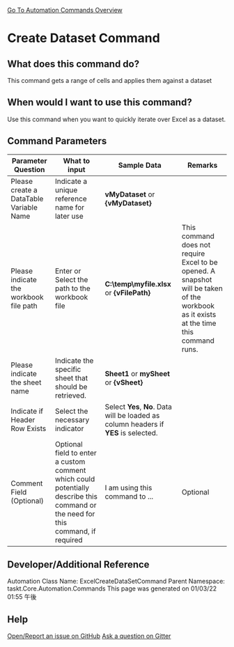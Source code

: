 <!--TITLE: Create Dataset Command -->
<!-- SUBTITLE: a command in the Excel Commands group. -->
[Go To Automation Commands Overview](/automation-commands.md)


# Create Dataset Command


## What does this command do?
This command gets a range of cells and applies them against a dataset


## When would I want to use this command?
Use this command when you want to quickly iterate over Excel as a dataset.


## Command Parameters
| Parameter Question   	| What to input  	|  Sample Data 	| Remarks  	|
| ---                    | ---               | ---           | ---       |
|Please create a DataTable Variable Name|Indicate a unique reference name for later use|**vMyDataset** or **{vMyDataset}**||
|Please indicate the workbook file path|Enter or Select the path to the workbook file|**C:\temp\myfile.xlsx** or **{vFilePath}**|This command does not require Excel to be opened.  A snapshot will be taken of the workbook as it exists at the time this command runs.|
|Please indicate the sheet name|Indicate the specific sheet that should be retrieved.|**Sheet1** or **mySheet** or **{vSheet}**||
|Indicate if Header Row Exists|Select the necessary indicator|Select **Yes**, **No**.  Data will be loaded as column headers if **YES** is selected.||
|Comment Field (Optional)|Optional field to enter a custom comment which could potentially describe this command or the need for this command, if required|I am using this command to ...|Optional|












## Developer/Additional Reference
Automation Class Name: ExcelCreateDataSetCommand
Parent Namespace: taskt.Core.Automation.Commands
This page was generated on 01/03/22 01:55 午後


## Help
[Open/Report an issue on GitHub](https://github.com/saucepleez/taskt/issues/new)
[Ask a question on Gitter](https://gitter.im/taskt-rpa/Lobby)
